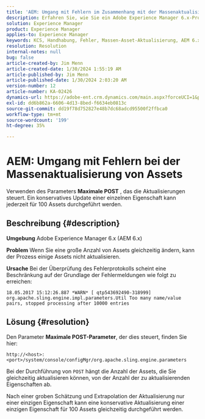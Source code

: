 ```yaml
---
title: 'AEM: Umgang mit Fehlern im Zusammenhang mit der Massenaktualisierung von Assets'
description: Erfahren Sie, wie Sie ein Adobe Experience Manager 6.x-Problem lösen können, bei dem ein Verarbeitungsfehler im Zusammenhang mit der Massenaktualisierung von Assets auftritt.
solution: Experience Manager
product: Experience Manager
applies-to: Experience Manager
keywords: KCS, Handhabung, Fehler, Massen-Asset-Aktualisierung, AEM 6.x, Fehler, Parameter, Maximale POST Parameter, 100, Adobe Experience Manager 6.x, Fehlerbehebung
resolution: Resolution
internal-notes: null
bug: false
article-created-by: Jim Menn
article-created-date: 1/30/2024 1:55:19 AM
article-published-by: Jim Menn
article-published-date: 1/30/2024 2:03:20 AM
version-number: 12
article-number: KA-02426
dynamics-url: https://adobe-ent.crm.dynamics.com/main.aspx?forceUCI=1&pagetype=entityrecord&etn=knowledgearticle&id=f2068998-12bf-ee11-9079-6045bd006268
exl-id: dd6b862a-6606-4d13-8bed-f6634eb0813c
source-git-commit: dd19f78d752827e48b7dc68adcd95500f2ffbca0
workflow-type: tm+mt
source-wordcount: '199'
ht-degree: 35%

---
```


# AEM: Umgang mit Fehlern bei der Massenaktualisierung von Assets


Verwenden des Parameters <b>Maximale POST</b> , das die Aktualisierungen steuert. Ein konservatives Update einer einzelnen Eigenschaft kann jederzeit für 100 Assets durchgeführt werden.

## Beschreibung {#description}


<b>Umgebung</b>
Adobe Experience Manager 6.x (AEM 6.x)

<b>Problem</b>
Wenn Sie eine große Anzahl von Assets gleichzeitig ändern, kann der Prozess einige Assets nicht aktualisieren.

<b>Ursache</b>
Bei der Überprüfung des Fehlerprotokolls scheint eine Beschränkung auf der Grundlage der Fehlermeldungen wie folgt zu erreichen:

`18.05.2017 15:12:26.887 *WARN* [ qtp543692490-318999]  org.apache.sling.engine.impl.parameters.Util Too many name/value pairs, stopped processing after 10000 entries`


## Lösung {#resolution}


Den Parameter <b>Maximale POST-Parameter</b>, der dies steuert, finden Sie hier:

`http://<host>:<port>/system/console/configMgr/org.apache.sling.engine.parameters`

Bei der Durchführung von `POST` hängt die Anzahl der Assets, die Sie gleichzeitig aktualisieren können, von der Anzahl der zu aktualisierenden Eigenschaften ab.

Nach einer groben Schätzung und Extrapolation der Aktualisierung nur einer einzigen Eigenschaft kann eine konservative Aktualisierung einer einzigen Eigenschaft für 100 Assets gleichzeitig durchgeführt werden.
